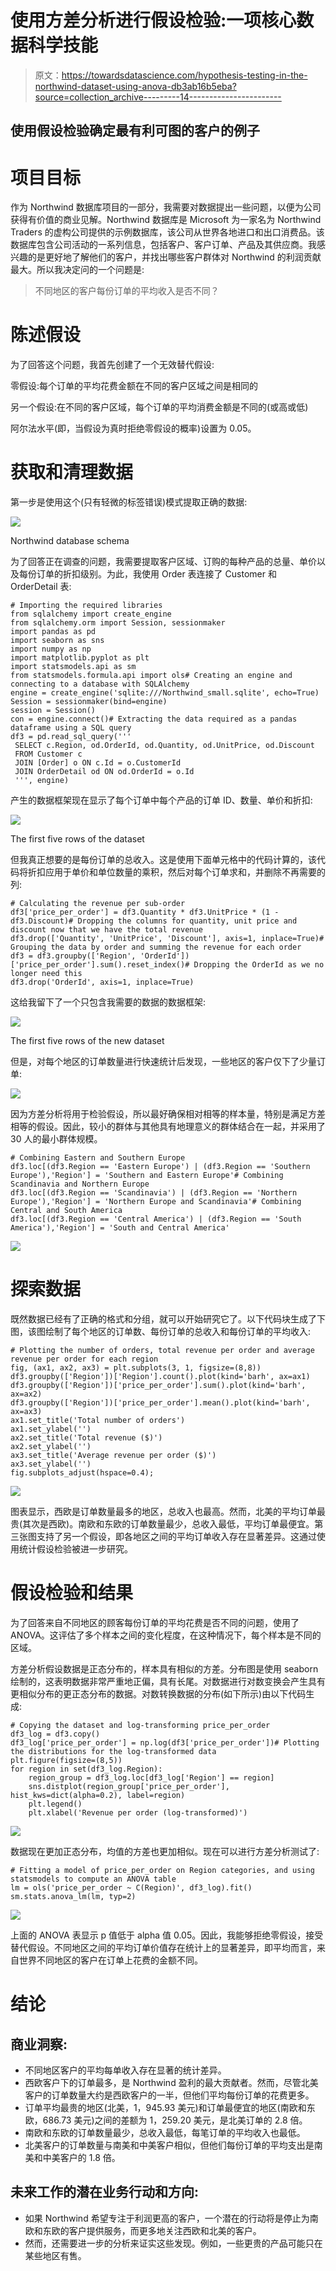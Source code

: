 # 使用方差分析进行假设检验:一项核心数据科学技能

> 原文：<https://towardsdatascience.com/hypothesis-testing-in-the-northwind-dataset-using-anova-db3ab16b5eba?source=collection_archive---------14----------------------->

## 使用假设检验确定最有利可图的客户的例子

# 项目目标

作为 Northwind 数据库项目的一部分，我需要对数据提出一些问题，以便为公司获得有价值的商业见解。Northwind 数据库是 Microsoft 为一家名为 Northwind Traders 的虚构公司提供的示例数据库，该公司从世界各地进口和出口消费品。该数据库包含公司活动的一系列信息，包括客户、客户订单、产品及其供应商。我感兴趣的是更好地了解他们的客户，并找出哪些客户群体对 Northwind 的利润贡献最大。所以我决定问的一个问题是:

> 不同地区的客户每份订单的平均收入是否不同？

# 陈述假设

为了回答这个问题，我首先创建了一个无效替代假设:

零假设:每个订单的平均花费金额在不同的客户区域之间是相同的

另一个假设:在不同的客户区域，每个订单的平均消费金额是不同的(或高或低)

阿尔法水平(即，当假设为真时拒绝零假设的概率)设置为 0.05。

# 获取和清理数据

第一步是使用这个(只有轻微的标签错误)模式提取正确的数据:

![](img/2b0c0cd1b98e809fc7f7251e71ba18d6.png)

Northwind database schema

为了回答正在调查的问题，我需要提取客户区域、订购的每种产品的总量、单价以及每份订单的折扣级别。为此，我使用 Order 表连接了 Customer 和 OrderDetail 表:

```
# Importing the required libraries
from sqlalchemy import create_engine
from sqlalchemy.orm import Session, sessionmaker
import pandas as pd
import seaborn as sns
import numpy as np
import matplotlib.pyplot as plt
import statsmodels.api as sm
from statsmodels.formula.api import ols# Creating an engine and connecting to a database with SQLAlchemy
engine = create_engine('sqlite:///Northwind_small.sqlite', echo=True)
Session = sessionmaker(bind=engine)
session = Session()
con = engine.connect()# Extracting the data required as a pandas dataframe using a SQL query
df3 = pd.read_sql_query('''
 SELECT c.Region, od.OrderId, od.Quantity, od.UnitPrice, od.Discount
 FROM Customer c
 JOIN [Order] o ON c.Id = o.CustomerId
 JOIN OrderDetail od ON od.OrderId = o.Id
 ''', engine)
```

产生的数据框架现在显示了每个订单中每个产品的订单 ID、数量、单价和折扣:

![](img/12d7b20d064a9354cd050ba58ac65e16.png)

The first five rows of the dataset

但我真正想要的是每份订单的总收入。这是使用下面单元格中的代码计算的，该代码将折扣应用于单价和单位数量的乘积，然后对每个订单求和，并删除不再需要的列:

```
# Calculating the revenue per sub-order
df3['price_per_order'] = df3.Quantity * df3.UnitPrice * (1 - df3.Discount)# Dropping the columns for quantity, unit price and discount now that we have the total revenue
df3.drop(['Quantity', 'UnitPrice', 'Discount'], axis=1, inplace=True)# Grouping the data by order and summing the revenue for each order
df3 = df3.groupby(['Region', 'OrderId'])['price_per_order'].sum().reset_index()# Dropping the OrderId as we no longer need this
df3.drop('OrderId', axis=1, inplace=True)
```

这给我留下了一个只包含我需要的数据的数据框架:

![](img/09e7d5ca2a9904d62a2d34691ea0b128.png)

The first five rows of the new dataset

但是，对每个地区的订单数量进行快速统计后发现，一些地区的客户仅下了少量订单:

![](img/9aeba0a14904e02e0f29170368ff4c06.png)

因为方差分析将用于检验假设，所以最好确保相对相等的样本量，特别是满足方差相等的假设。因此，较小的群体与其他具有地理意义的群体结合在一起，并采用了 30 人的最小群体规模。

```
# Combining Eastern and Southern Europe
df3.loc[(df3.Region == 'Eastern Europe') | (df3.Region == 'Southern Europe'),'Region'] = 'Southern and Eastern Europe'# Combining Scandinavia and Northern Europe
df3.loc[(df3.Region == 'Scandinavia') | (df3.Region == 'Northern Europe'),'Region'] = 'Northern Europe and Scandinavia'# Combining Central and South America
df3.loc[(df3.Region == 'Central America') | (df3.Region == 'South America'),'Region'] = 'South and Central America'
```

![](img/cac04ea66641f2f818dfa36a89750ad8.png)

# 探索数据

既然数据已经有了正确的格式和分组，就可以开始研究它了。以下代码块生成了下图，该图绘制了每个地区的订单数、每份订单的总收入和每份订单的平均收入:

```
# Plotting the number of orders, total revenue per order and average revenue per order for each region
fig, (ax1, ax2, ax3) = plt.subplots(3, 1, figsize=(8,8))
df3.groupby(['Region'])['Region'].count().plot(kind='barh', ax=ax1)
df3.groupby(['Region'])['price_per_order'].sum().plot(kind='barh', ax=ax2)
df3.groupby(['Region'])['price_per_order'].mean().plot(kind='barh', ax=ax3)
ax1.set_title('Total number of orders')
ax1.set_ylabel('')
ax2.set_title('Total revenue ($)')
ax2.set_ylabel('')
ax3.set_title('Average revenue per order ($)')
ax3.set_ylabel('')
fig.subplots_adjust(hspace=0.4);
```

![](img/273b37c3d0db11d8ed14aea712624a3b.png)

图表显示，西欧是订单数量最多的地区，总收入也最高。然而，北美的平均订单最贵(其次是西欧)。南欧和东欧的订单数量最少，总收入最低，平均订单最便宜。第三张图支持了另一个假设，即各地区之间的平均订单收入存在显著差异。这通过使用统计假设检验被进一步研究。

# 假设检验和结果

为了回答来自不同地区的顾客每份订单的平均花费是否不同的问题，使用了 ANOVA。这评估了多个样本之间的变化程度，在这种情况下，每个样本是不同的区域。

方差分析假设数据是正态分布的，样本具有相似的方差。分布图是使用 seaborn 绘制的，这表明数据非常严重地正偏，具有长尾。对数据进行对数变换会产生具有更相似分布的更正态分布的数据。对数转换数据的分布(如下所示)由以下代码生成:

```
# Copying the dataset and log-transforming price_per_order
df3_log = df3.copy()
df3_log['price_per_order'] = np.log(df3['price_per_order'])# Plotting the distributions for the log-transformed data
plt.figure(figsize=(8,5))
for region in set(df3_log.Region):
    region_group = df3_log.loc[df3_log['Region'] == region]
    sns.distplot(region_group['price_per_order'], hist_kws=dict(alpha=0.2), label=region)
    plt.legend()
    plt.xlabel('Revenue per order (log-transformed)')
```

![](img/75eedddbe6cd80fc2cd6f21c03414ab9.png)

数据现在更加正态分布，均值的方差也更加相似。现在可以进行方差分析测试了:

```
# Fitting a model of price_per_order on Region categories, and using statsmodels to compute an ANOVA table
lm = ols('price_per_order ~ C(Region)', df3_log).fit()
sm.stats.anova_lm(lm, typ=2)
```

![](img/b3cbdec97847ed72bd4f1b160a066e6e.png)

上面的 ANOVA 表显示 p 值低于 alpha 值 0.05。因此，我能够拒绝零假设，接受替代假设。不同地区之间的平均订单价值存在统计上的显著差异，即平均而言，来自世界不同地区的客户在订单上花费的金额不同。

# 结论

## 商业洞察:

*   不同地区客户的平均每单收入存在显著的统计差异。
*   西欧客户下的订单最多，是 Northwind 盈利的最大贡献者。然而，尽管北美客户的订单数量大约是西欧客户的一半，但他们平均每份订单的花费更多。
*   订单平均最贵的地区(北美，1，945.93 美元)和订单最便宜的地区(南欧和东欧，686.73 美元)之间的差额为 1，259.20 美元，是北美订单的 2.8 倍。
*   南欧和东欧的订单数量最少，总收入最低，每笔订单的平均收入也最低。
*   北美客户的订单数量与南美和中美客户相似，但他们每份订单的平均支出是南美和中美客户的 1.8 倍。

## **未来工作的潜在业务行动和方向:**

*   如果 Northwind 希望专注于利润更高的客户，一个潜在的行动将是停止为南欧和东欧的客户提供服务，而更多地关注西欧和北美的客户。
*   然而，还需要进一步的分析来证实这些发现。例如，一些更贵的产品可能只在某些地区有售。
